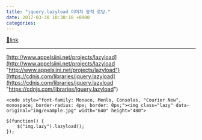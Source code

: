 ```yaml
---
title: "jquery.lazyload 이미지 동적 로딩."
date: 2017-03-30 10:38:18 +0900
categories: 
---
```

[🔗link](http://www.mins01.com/mh/tech/read/1064)
***


[http://www.appelsiini.net/projects/lazyload](http://www.appelsiini.net/projects/lazyload "http://www.appelsiini.net/projects/lazyload")[https://cdnjs.com/libraries/jquery.lazyload](https://cdnjs.com/libraries/jquery.lazyload "https://cdnjs.com/libraries/jquery.lazyload")  
  
    <code style="font-family: Monaco, Menlo, Consolas, "Courier New", monospace; border-radius: 4px; border: 0px;"><img class="lazy" data-original="img/example.jpg" width="640" height="480">
    
    $(function() {
        $("img.lazy").lazyload();
    });



